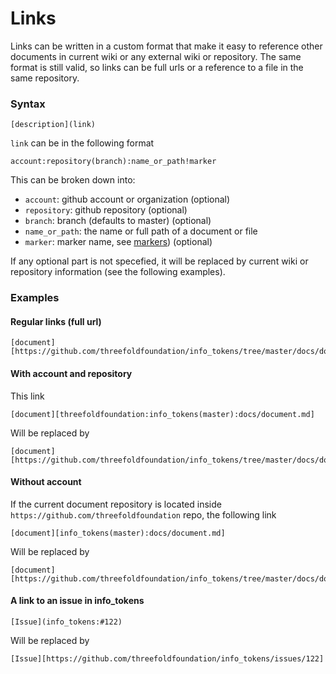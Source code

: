 # Links

Links can be written in a custom format that make it easy to reference other documents in current wiki or any external wiki or repository. The same format is still valid, so links can be full urls or a reference to a file in the same repository.

### Syntax

```
[description](link)
```

`link` can be in the following format

```
account:repository(branch):name_or_path!marker
```

This can be broken down into:
* `account`: github account or organization (optional)
* `repository`: github repository (optional)
* `branch`: branch (defaults to master) (optional)
* `name_or_path`: the name or full path of a document or file
* `marker`: marker name, see [markers](markers.md)) (optional)

If any optional part is not specefied, it will be replaced by current wiki or repository information (see the following examples).

### Examples

#### Regular links (full url)

```
[document][https://github.com/threefoldfoundation/info_tokens/tree/master/docs/document.md]
```

#### With account and repository

This link

```
[document][threefoldfoundation:info_tokens(master):docs/document.md]
```

Will be replaced by

```
[document][https://github.com/threefoldfoundation/info_tokens/tree/master/docs/document.md]
```

#### Without account
If the current document repository is located inside `https://github.com/threefoldfoundation` repo, the following link

```
[document][info_tokens(master):docs/document.md]
```

Will be replaced by

```
[document][https://github.com/threefoldfoundation/info_tokens/tree/master/docs/document.md]
```


#### A link to an issue in info_tokens

```
[Issue](info_tokens:#122)
```

Will be replaced by


```
[Issue][https://github.com/threefoldfoundation/info_tokens/issues/122]
```


